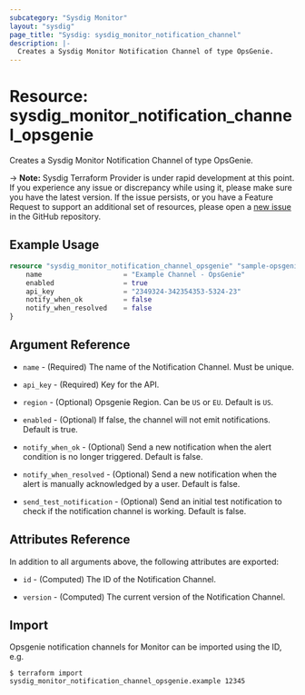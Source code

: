 ```yaml
---
subcategory: "Sysdig Monitor"
layout: "sysdig"
page_title: "Sysdig: sysdig_monitor_notification_channel"
description: |-
  Creates a Sysdig Monitor Notification Channel of type OpsGenie.
---
```


# Resource: sysdig_monitor_notification_channel_opsgenie

Creates a Sysdig Monitor Notification Channel of type OpsGenie.

-> **Note:** Sysdig Terraform Provider is under rapid development at this point. If you experience any issue or discrepancy while using it, please make sure you have the latest version. If the issue persists, or you have a Feature Request to support an additional set of resources, please open a [new issue](https://github.com/sysdiglabs/terraform-provider-sysdig/issues/new) in the GitHub repository.

## Example Usage

```terraform
resource "sysdig_monitor_notification_channel_opsgenie" "sample-opsgenie" {
	name                    = "Example Channel - OpsGenie"
	enabled                 = true
	api_key                 = "2349324-342354353-5324-23"
	notify_when_ok          = false
	notify_when_resolved    = false
}
```

## Argument Reference

* `name` - (Required) The name of the Notification Channel. Must be unique.

* `api_key` - (Required) Key for the API.

* `region` - (Optional) Opsgenie Region. Can be `US` or `EU`. Default is `US`.

* `enabled` - (Optional) If false, the channel will not emit notifications. Default is true.

* `notify_when_ok` - (Optional) Send a new notification when the alert condition is
    no longer triggered. Default is false.

* `notify_when_resolved` - (Optional) Send a new notification when the alert is manually
    acknowledged by a user. Default is false.

* `send_test_notification` - (Optional) Send an initial test notification to check
    if the notification channel is working. Default is false.

## Attributes Reference

In addition to all arguments above, the following attributes are exported:

* `id` - (Computed) The ID of the Notification Channel.

* `version` - (Computed) The current version of the Notification Channel.

## Import

Opsgenie notification channels for Monitor can be imported using the ID, e.g.

```
$ terraform import sysdig_monitor_notification_channel_opsgenie.example 12345
```
